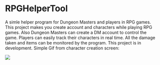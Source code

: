# RPGHelperTool
A simle helper program for Dungeon Masters and players in RPG games. This project makes you create account and characters while playing RPG
games. Also Dungeon Masters can create a DM account to control the game. Players can easily track their characters in real time. All the damage
taken and items can be monitored by the program. This project is in development. Simple Gif from character creation screen: 

![](characterCreateDemo.gif)

